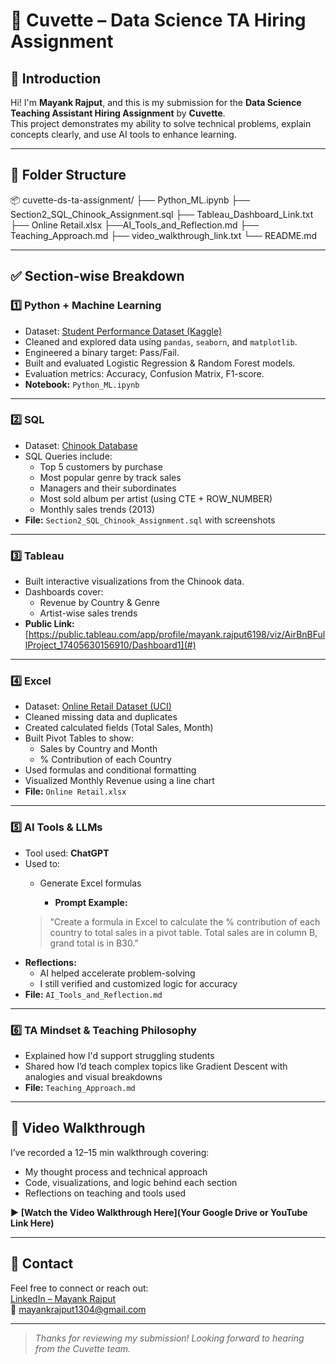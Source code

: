 # 🧠 Cuvette – Data Science TA Hiring Assignment

## 👋 Introduction
Hi! I'm **Mayank Rajput**, and this is my submission for the **Data Science Teaching Assistant Hiring Assignment** by **Cuvette**.  
This project demonstrates my ability to solve technical problems, explain concepts clearly, and use AI tools to enhance learning.

---

## 📁 Folder Structure

📦 cuvette-ds-ta-assignment/ ├── Python_ML.ipynb ├── Section2_SQL_Chinook_Assignment.sql ├── Tableau_Dashboard_Link.txt ├── Online Retail.xlsx ├──AI_Tools_and_Reflection.md ├── Teaching_Approach.md ├── video_walkthrough_link.txt └── README.md


---

## ✅ Section-wise Breakdown

### 1️⃣ Python + Machine Learning
- Dataset: [Student Performance Dataset (Kaggle)](https://www.kaggle.com/datasets/spscientist/students-performance-in-exams)
- Cleaned and explored data using `pandas`, `seaborn`, and `matplotlib`.
- Engineered a binary target: Pass/Fail.
- Built and evaluated Logistic Regression & Random Forest models.
- Evaluation metrics: Accuracy, Confusion Matrix, F1-score.
- **Notebook:** `Python_ML.ipynb`

---

### 2️⃣ SQL
- Dataset: [Chinook Database](https://github.com/lerocha/chinook-database)
- SQL Queries include:
  - Top 5 customers by purchase
  - Most popular genre by track sales
  - Managers and their subordinates
  - Most sold album per artist (using CTE + ROW_NUMBER)
  - Monthly sales trends (2013)
- **File:** `Section2_SQL_Chinook_Assignment.sql` with screenshots

---

### 3️⃣ Tableau
- Built interactive visualizations from the Chinook data.
- Dashboards cover:
  - Revenue by Country & Genre
  - Artist-wise sales trends
- **Public Link:** [https://public.tableau.com/app/profile/mayank.rajput6198/viz/AirBnBFullProject_17405630156910/Dashboard1](#)

---

### 4️⃣ Excel
- Dataset: [Online Retail Dataset (UCI)](https://archive.ics.uci.edu/ml/datasets/online+retail)
- Cleaned missing data and duplicates
- Created calculated fields (Total Sales, Month)
- Built Pivot Tables to show:
  - Sales by Country and Month
  - % Contribution of each Country
- Used formulas and conditional formatting
- Visualized Monthly Revenue using a line chart
- **File:** `Online Retail.xlsx`

---

### 5️⃣ AI Tools & LLMs
- Tool used: **ChatGPT**
- Used to:
  - Generate Excel formulas

    - **Prompt Example:**
  > "Create a formula in Excel to calculate the % contribution of each country to total sales in a pivot table. Total sales are in column B, grand total is in B30.”
- **Reflections:**
  - AI helped accelerate problem-solving
  - I still verified and customized logic for accuracy
- **File:** `AI_Tools_and_Reflection.md`

---

### 6️⃣ TA Mindset & Teaching Philosophy
- Explained how I'd support struggling students
- Shared how I’d teach complex topics like Gradient Descent with analogies and visual breakdowns
- **File:** `Teaching_Approach.md`

---

## 🎥 Video Walkthrough

I’ve recorded a 12–15 min walkthrough covering:
- My thought process and technical approach
- Code, visualizations, and logic behind each section
- Reflections on teaching and tools used

▶️ **[Watch the Video Walkthrough Here](Your Google Drive or YouTube Link Here)**

---

## 🔗 Contact

Feel free to connect or reach out:  
[LinkedIn – Mayank Rajput](https://www.linkedin.com/in/mayankrajput01/)  
📧 mayankrajput1304@gmail.com

---

> *Thanks for reviewing my submission! Looking forward to hearing from the Cuvette team.*

